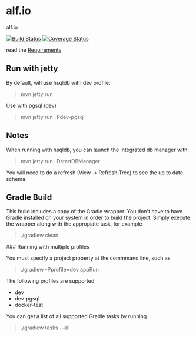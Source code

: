 alf.io
========

alf.io

[![Build Status](http://img.shields.io/travis/exteso/alf.io/master.svg)](https://travis-ci.org/exteso/alf.io) [![Coverage Status](https://img.shields.io/coveralls/exteso/alf.io.svg)](https://coveralls.io/r/exteso/alf.io)

read the [Requirements](https://github.com/exteso/alf.io/wiki/Requirements)

## Run with jetty


By default, will use hsqldb with dev profile:

>mvn jetty:run

Use with pgsql (dev) 

>mvn jetty:run -Pdev-pgsql


## Notes


When running with hsqldb, you can launch the integrated db manager with:

>mvn jetty:run -DstartDBManager

You will need to do a refresh (View -> Refresh Tree) to see the up to date schema.


## Gradle Build

This build includes a copy of the Gradle wrapper. You don't have to have Gradle installed on your system in order to build
the project. Simply execute the wrapper along with the appropiate task, for example

>./gradlew clean

### Running with multiple profiles

You must specify a project property at the commmand line, such as

>./gradlew -Pprofile=dev appRun

The following profiles are supported

 * dev
 * dev-pgsql
 * docker-test

You can get a list of all supported Gradle tasks by running

>./gradlew tasks --all

